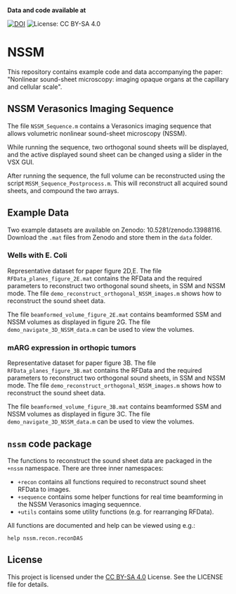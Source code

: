 **Data and code available at**

[![DOI](https://zenodo.org/badge/DOI/10.5281/zenodo.13988116.svg)](https://doi.org/10.5281/zenodo.13988116)
![License: CC BY-SA 4.0](https://img.shields.io/badge/License-CC%20BY--NC--SA%204.0-lightgrey.svg)

# NSSM

This repository contains example code and data accompanying the paper: "Nonlinear sound-sheet microscopy: imaging opaque organs at the capillary and cellular scale".

## NSSM Verasonics Imaging Sequence
The file `NSSM_Sequence.m` contains a Verasonics imaging sequence that allows
volumetric nonlinear sound-sheet microscopy (NSSM). 

While running the sequence, two orthogonal sound sheets will be displayed, and
the active displayed sound sheet can be changed using a slider in the VSX GUI. 

After running the sequence, the full volume can be reconstructed using the
script `MSSM_Sequence_Postprocess.m`. This will reconstruct all acquired sound 
sheets, and compound the two arrays. 

## Example Data
Two example datasets are available on Zenodo:
10.5281/zenodo.13988116. Download the `.mat` files
from Zenodo and store them in the `data` folder. 


### Wells with E. Coli 
Representative dataset for paper figure 2D,E. The file
`RFData_planes_figure_2E.mat` contains the RFData and the required parameters to
reconstruct two orthogonal sound sheets, in SSM and NSSM mode. The file
`demo_reconstruct_orthogonal_NSSM_images.m` shows how to reconstruct the sound sheet data. 

The file `beamformed_volume_figure_2E.mat` contains beamformed SSM and NSSM
volumes as displayed in figure 2G. The file `demo_navigate_3D_NSSM_data.m` can
be used to view the volumes. 

### mARG expression in orthopic tumors 
Representative dataset for paper figure 3B. The file
`RFData_planes_figure_3B.mat` contains the RFData and the required parameters to
reconstruct two orthogonal sound sheets, in SSM and NSSM mode. The file
`demo_reconstruct_orthogonal_NSSM_images.m` shows how to reconstruct the sound sheet data. 

The file `beamformed_volume_figure_3B.mat` contains beamformed SSM and NSSM
volumes as displayed in figure 3C. The file `demo_navigate_3D_NSSM_data.m` can
be used to view the volumes. 

## `nssm` code package

The functions to reconstruct the sound sheet data are packaged in the `+nssm`
namespace. There are three inner namespaces:
- `+recon` contains all functions required to reconstruct sound sheet RFData to
  images. 
- `+sequence` contains some helper functions for real time beamforming in the
  NSSM Verasonics imaging sequennce. 
- `+utils` contains some utility functions (e.g. for rearranging RFData).

All functions are documented and help can be viewed using e.g.:
```
help nssm.recon.reconDAS
``` 

## License
This project is licensed under the [CC BY-SA 4.0](https://creativecommons.org/licenses/by-sa/4.0/) License. See the LICENSE file for details.

